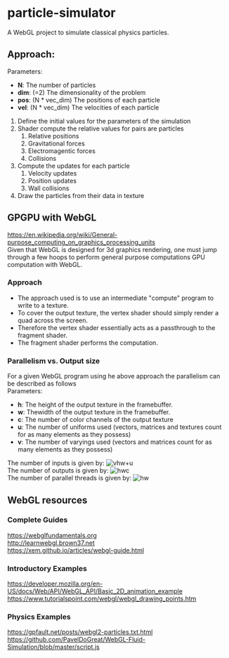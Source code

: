 # particle-simulator
A WebGL project to simulate classical physics particles.

## Approach:
Parameters:
- **N**: The number of particles
- **dim**: (=2) The dimensionality of the problem
- **pos**: (N * vec_dim) The positions of each particle
- **vel**: (N * vec_dim) The velocities of each particle

1. Define the initial values for the parameters of the simulation
2. Shader compute the relative values for pairs are particles
   1. Relative positions
   2. Gravitational forces
   3. Electromagentic forces
   3. Collisions
3. Compute the updates for each particle
   1. Velocity updates
   2. Position updates
   3. Wall collisions
4. Draw the particles from their data in texture

## GPGPU with WebGL 
https://en.wikipedia.org/wiki/General-purpose_computing_on_graphics_processing_units  
Given that WebGL is designed for 3d graphics rendering, one must jump through a few hoops to perform general purpose computations GPU computation with WebGL.  
### Approach
- The approach used is to use an intermediate "compute" program to write to a texture.
- To cover the output texture, the vertex shader should simply render a quad across the screen.
- Therefore the vertex shader essentially acts as a passthrough to the fragment shader.
- The fragment shader performs the computation.
### Parallelism vs. Output size
For a given WebGL program using he above approach the parallelism can be described as follows  
Parameters:
- **h**: The height of the output texture in the framebuffer.
- **w**: Thewidth of the output texture in the framebuffer.
- **c**: The number of color channels of the output texture
- **u**: The number of uniforms used (vectors, matrices and textures count for as many elements as they possess)
- **v**: The number of varyings used (vectors and matrices count for as many elements as they possess)

The number of inputs is given by: ![vhw+u](https://render.githubusercontent.com/render/math?math=vhw%2Bu)  
The number of outputs is given by:  ![hwc](https://render.githubusercontent.com/render/math?math=hwc)  
The number of parallel threads is given by: ![hw](https://render.githubusercontent.com/render/math?math=hw)  

## WebGL resources
### Complete Guides
https://webglfundamentals.org  
http://learnwebgl.brown37.net  
https://xem.github.io/articles/webgl-guide.html  
### Introductory Examples
https://developer.mozilla.org/en-US/docs/Web/API/WebGL_API/Basic_2D_animation_example  
https://www.tutorialspoint.com/webgl/webgl_drawing_points.htm  
### Physics Examples
https://gpfault.net/posts/webgl2-particles.txt.html  
https://github.com/PavelDoGreat/WebGL-Fluid-Simulation/blob/master/script.js  
